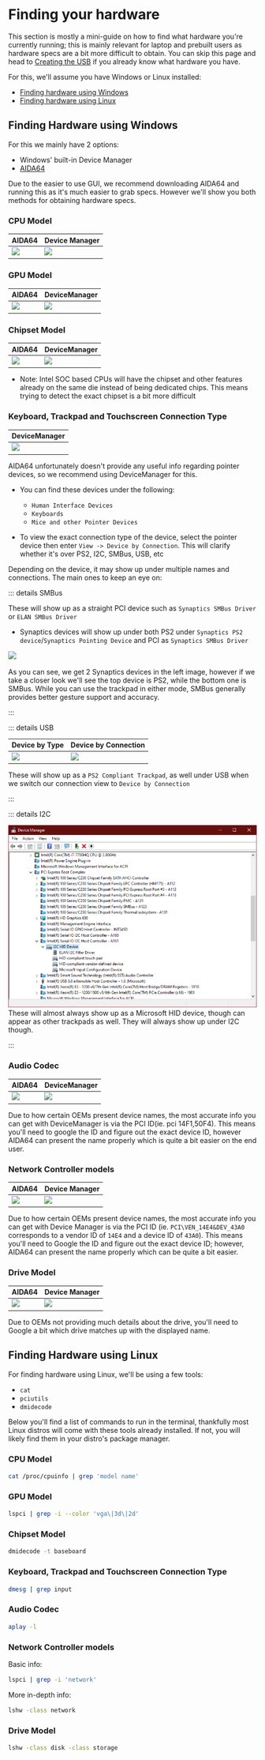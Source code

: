 # Finding your hardware

This section is mostly a mini-guide on how to find what hardware you're currently running; this is mainly relevant for laptop and prebuilt users as hardware specs are a bit more difficult to obtain. You can skip this page and head to [Creating the USB](./installer-guide/) if you already know what hardware you have.

For this, we'll assume you have Windows or Linux installed:

* [Finding hardware using Windows](#finding-hardware-using-windows)
* [Finding hardware using Linux](#finding-hardware-using-linux)

## Finding Hardware using Windows

For this we mainly have 2 options:

* Windows' built-in Device Manager
* [AIDA64](https://www.aida64.com/downloads)

Due to the easier to use GUI, we recommend downloading AIDA64 and running this as it's much easier to grab specs. However we'll show you both methods for obtaining hardware specs.

### CPU Model

| AIDA64 | Device Manager|
| :--- | :--- |
| ![](./images/finding-hardware-md/cpu-model-aida64.png) | ![](./images/finding-hardware-md/cpu-model-devicemanager.png) |

### GPU Model

| AIDA64 | DeviceManager|
| :--- | :--- |
| ![](./images/finding-hardware-md/GPU-model-aida64.png) | ![](./images/finding-hardware-md/GPU-model-devicemanager.png) |

### Chipset Model

| AIDA64 | DeviceManager|
| :--- | :--- |
| ![](./images/finding-hardware-md/chipset-model-aida64.png) | ![](./images/finding-hardware-md/chipset-model-devicemanager.png) |

* Note: Intel SOC based CPUs will have the chipset and other features already on the same die instead of being dedicated chips. This means trying to detect the exact chipset is a bit more difficult

### Keyboard, Trackpad and Touchscreen Connection Type

| DeviceManager |
| :--- |
| ![](./images/finding-hardware-md/trackpad-model-devicemanager.png) |

AIDA64 unfortunately doesn't provide any useful info regarding pointer devices, so we recommend using DeviceManager for this.

* You can find these devices under the following:
  * `Human Interface Devices`
  * `Keyboards`
  * `Mice and other Pointer Devices`

* To view the exact connection type of the device, select the pointer device then enter `View -> Device by Connection`. This will clarify whether it's over PS2, I2C, SMBus, USB, etc

Depending on the device, it may show up under multiple names and connections. The main ones to keep an eye on:
  
::: details SMBus
  
These will show up as a straight PCI device such as `Synaptics SMBus Driver` or `ELAN SMBus Driver`

* Synaptics devices will show up under both PS2 under `Synaptics PS2 device`/`Synaptics Pointing Device` and PCI as `Synaptics SMBus Driver`

![](./images/finding-hardware-md/Windows-SMBus-Device.png)

As you can see, we get 2 Synaptics devices in the left image, however if we take a closer look we'll see the top device is PS2, while the bottom one is SMBus. While you can use the trackpad in either mode, SMBus generally provides better gesture support and accuracy.

:::

::: details USB

| Device by Type | Device by Connection |
| :--- | :--- |
| ![](./images/finding-hardware-md/USB-trackpad-normal.png) | ![](./images/finding-hardware-md/USB-trackpad-by-connection.png)

These will show up as a `PS2 Compliant Trackpad`, as well under USB when we switch our connection view to `Device by Connection`

:::

::: details I2C

![](./images/finding-hardware-md/i2c-trackpad.png)
These will almost always show up as a Microsoft HID device, though can appear as other trackpads as well. They will always show up under I2C though.

:::
  
### Audio Codec

| AIDA64 | DeviceManager|
| :--- | :--- |
| ![](./images/finding-hardware-md/audio-controller-aida64.png) | ![](./images/finding-hardware-md/audio-controller-aida64.png.png) |

Due to how certain OEMs present device names, the most accurate info you can get with DeviceManager is via the PCI ID(ie. pci 14F1,50F4). This means you'll need to google the ID and figure out the exact device ID, however AIDA64 can present the name properly which is quite a bit easier on the end user.

### Network Controller models

| AIDA64 | Device Manager|
| :--- | :--- |
| ![](./images/finding-hardware-md/nic-model-aida64.png) | ![](./images/finding-hardware-md/nic-model-devicemanager.png) |

Due to how certain OEMs present device names, the most accurate info you can get with Device Manager is via the PCI ID (ie. `PCI\VEN_14E4&DEV_43A0` corresponds to a vendor ID of `14E4` and a device ID of `43A0`). This means you'll need to Google the ID and figure out the exact device ID; however, AIDA64 can present the name properly which can be quite a bit easier.

### Drive Model

| AIDA64 | Device Manager|
| :--- | :--- |
| ![](./images/finding-hardware-md/disk-model-aida64.png) | ![](./images/finding-hardware-md/disk-model-devicemanager.png) |

Due to OEMs not providing much details about the drive, you'll need to Google a bit which drive matches up with the displayed name.

## Finding Hardware using Linux

For finding hardware using Linux, we'll be using a few tools:

* `cat`
* `pciutils`
* `dmidecode`

Below you'll find a list of commands to run in the terminal, thankfully most Linux distros will come with these tools already installed. If not, you will likely find them in your distro's package manager.

### CPU Model

```sh
cat /proc/cpuinfo | grep 'model name'
```

### GPU Model

```sh
lspci | grep -i --color 'vga\|3d\|2d'
```

### Chipset Model

```sh
dmidecode -t baseboard
```

### Keyboard, Trackpad and  Touchscreen Connection Type

```sh
dmesg | grep input
```

### Audio Codec

```sh
aplay -l
```

### Network Controller models

Basic info:

```sh
lspci | grep -i 'network'
```

More in-depth info:

```sh
lshw -class network
```

### Drive Model

```sh
lshw -class disk -class storage
```
